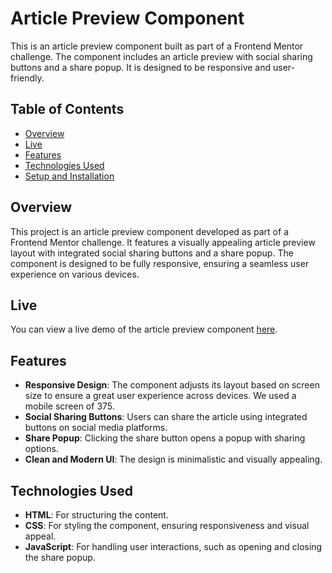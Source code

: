 # Article Preview Component

This is an article preview component built as part of a Frontend Mentor challenge. The component includes an article preview with social sharing buttons and a share popup. It is designed to be responsive and user-friendly.

## Table of Contents
- [Overview](#overview)
- [Live](#live)
- [Features](#features)
- [Technologies Used](#technologies-used)
- [Setup and Installation](#setup-and-installation)


## Overview

This project is an article preview component developed as part of a Frontend Mentor challenge. It features a visually appealing article preview layout with integrated social sharing buttons and a share popup. The component is designed to be fully responsive, ensuring a seamless user experience on various devices.

## Live

You can view a live demo of the article preview component [here](https://coco390.github.io/article-preview-component-master/).

## Features

- **Responsive Design**: The component adjusts its layout based on screen size to ensure a great user experience across devices. We used a mobile screen of 375.
- **Social Sharing Buttons**: Users can share the article using integrated buttons on social media platforms.
- **Share Popup**: Clicking the share button opens a popup with sharing options.
- **Clean and Modern UI**: The design is minimalistic and visually appealing.

## Technologies Used

- **HTML**: For structuring the content.
- **CSS**: For styling the component, ensuring responsiveness and visual appeal.
- **JavaScript**: For handling user interactions, such as opening and closing the share popup.


